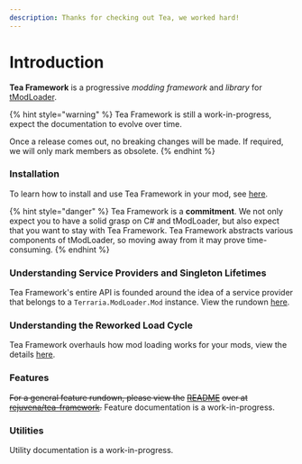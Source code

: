 ```yaml
---
description: Thanks for checking out Tea, we worked hard!
---
```


# Introduction

**Tea Framework** is a progressive _modding framework_ and _library_ for [tModLoader](https://github.com/tModLoader/tModLoader).

{% hint style="warning" %}
Tea Framework is still a work-in-progress, expect the documentation to evolve over time.

Once a release comes out, no breaking changes will be made. If required, we will only mark members as obsolete.
{% endhint %}

### Installation

To learn how to install and use Tea Framework in your mod, see [here](installation/).

{% hint style="danger" %}
Tea Framework is a **commitment**. We not only expect you to have a solid grasp on C# and tModLoader, but also expect that you want to stay with Tea Framework. Tea Framework abstracts various components of tModLoader, so moving away from it may prove time-consuming.
{% endhint %}

### Understanding Service Providers and Singleton Lifetimes

Tea Framework's entire API is founded around the idea of a service provider that belongs to a `Terraria.ModLoader.Mod` instance. View the rundown [here](features/service-providers.md).

### Understanding the Reworked Load Cycle

Tea Framework overhauls how mod loading works for your mods, view the details [here](features/load-steps.md).

### Features

~~For a general feature rundown, please view the~~ [~~README~~](https://github.com/rejuvena/tea-framework#readme) ~~over at~~ [~~rejuvena/tea-framework~~](https://github.com/rejuvena/tea-framework)~~.~~ Feature documentation is a work-in-progress.

### Utilities

Utility documentation is a work-in-progress.

